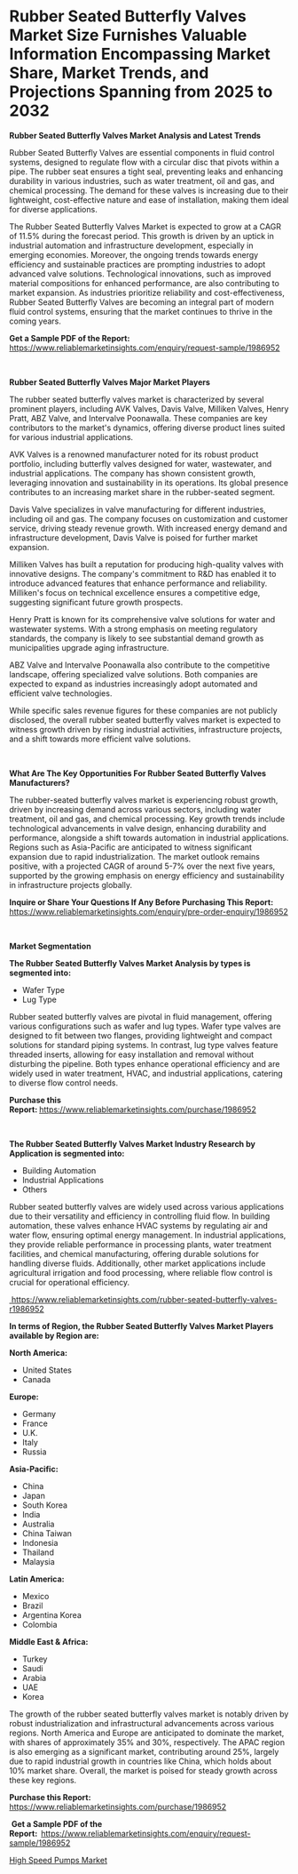 <p><h1>Rubber Seated Butterfly Valves Market Size Furnishes Valuable Information Encompassing Market Share, Market Trends, and Projections Spanning from 2025 to 2032</h1></p><p><strong>Rubber Seated Butterfly Valves Market Analysis and Latest Trends</strong></p>
<p><p>Rubber Seated Butterfly Valves are essential components in fluid control systems, designed to regulate flow with a circular disc that pivots within a pipe. The rubber seat ensures a tight seal, preventing leaks and enhancing durability in various industries, such as water treatment, oil and gas, and chemical processing. The demand for these valves is increasing due to their lightweight, cost-effective nature and ease of installation, making them ideal for diverse applications.</p><p>The Rubber Seated Butterfly Valves Market is expected to grow at a CAGR of 11.5% during the forecast period. This growth is driven by an uptick in industrial automation and infrastructure development, especially in emerging economies. Moreover, the ongoing trends towards energy efficiency and sustainable practices are prompting industries to adopt advanced valve solutions. Technological innovations, such as improved material compositions for enhanced performance, are also contributing to market expansion. As industries prioritize reliability and cost-effectiveness, Rubber Seated Butterfly Valves are becoming an integral part of modern fluid control systems, ensuring that the market continues to thrive in the coming years.</p></p>
<p><strong>Get a Sample PDF of the Report:&nbsp;</strong> <a href="https://www.reliablemarketinsights.com/enquiry/request-sample/1986952?utm_campaign=2535&utm_medium=2&utm_source=Github&utm_content=ia&utm_term=10042025&utm_id=rubber-seated-butterfly-valves">https://www.reliablemarketinsights.com/enquiry/request-sample/1986952</a></p>
<p>&nbsp;</p>
<p><strong>Rubber Seated Butterfly Valves Major Market Players</strong></p>
<p><p>The rubber seated butterfly valves market is characterized by several prominent players, including AVK Valves, Davis Valve, Milliken Valves, Henry Pratt, ABZ Valve, and Intervalve Poonawalla. These companies are key contributors to the market's dynamics, offering diverse product lines suited for various industrial applications.</p><p>AVK Valves is a renowned manufacturer noted for its robust product portfolio, including butterfly valves designed for water, wastewater, and industrial applications. The company has shown consistent growth, leveraging innovation and sustainability in its operations. Its global presence contributes to an increasing market share in the rubber-seated segment.</p><p>Davis Valve specializes in valve manufacturing for different industries, including oil and gas. The company focuses on customization and customer service, driving steady revenue growth. With increased energy demand and infrastructure development, Davis Valve is poised for further market expansion.</p><p>Milliken Valves has built a reputation for producing high-quality valves with innovative designs. The company's commitment to R&D has enabled it to introduce advanced features that enhance performance and reliability. Milliken's focus on technical excellence ensures a competitive edge, suggesting significant future growth prospects.</p><p>Henry Pratt is known for its comprehensive valve solutions for water and wastewater systems. With a strong emphasis on meeting regulatory standards, the company is likely to see substantial demand growth as municipalities upgrade aging infrastructure.</p><p>ABZ Valve and Intervalve Poonawalla also contribute to the competitive landscape, offering specialized valve solutions. Both companies are expected to expand as industries increasingly adopt automated and efficient valve technologies.</p><p>While specific sales revenue figures for these companies are not publicly disclosed, the overall rubber seated butterfly valves market is expected to witness growth driven by rising industrial activities, infrastructure projects, and a shift towards more efficient valve solutions.</p></p>
<p>&nbsp;</p>
<p><strong>What Are The Key Opportunities For Rubber Seated Butterfly Valves Manufacturers?</strong></p>
<p><p>The rubber-seated butterfly valves market is experiencing robust growth, driven by increasing demand across various sectors, including water treatment, oil and gas, and chemical processing. Key growth trends include technological advancements in valve design, enhancing durability and performance, alongside a shift towards automation in industrial applications. Regions such as Asia-Pacific are anticipated to witness significant expansion due to rapid industrialization. The market outlook remains positive, with a projected CAGR of around 5-7% over the next five years, supported by the growing emphasis on energy efficiency and sustainability in infrastructure projects globally.</p></p>
<p><strong>Inquire or Share Your Questions If Any Before Purchasing This Report:</strong> <a href="https://www.reliablemarketinsights.com/enquiry/pre-order-enquiry/1986952?utm_campaign=2535&utm_medium=2&utm_source=Github&utm_content=ia&utm_term=10042025&utm_id=rubber-seated-butterfly-valves">https://www.reliablemarketinsights.com/enquiry/pre-order-enquiry/1986952</a></p>
<p>&nbsp;</p>
<p><strong>Market Segmentation</strong></p>
<p><strong>The Rubber Seated Butterfly Valves Market Analysis by types is segmented into:</strong></p>
<p><ul><li>Wafer Type</li><li>Lug Type</li></ul></p>
<p><p>Rubber seated butterfly valves are pivotal in fluid management, offering various configurations such as wafer and lug types. Wafer type valves are designed to fit between two flanges, providing lightweight and compact solutions for standard piping systems. In contrast, lug type valves feature threaded inserts, allowing for easy installation and removal without disturbing the pipeline. Both types enhance operational efficiency and are widely used in water treatment, HVAC, and industrial applications, catering to diverse flow control needs.</p></p>
<p><strong>Purchase this Report:&nbsp;</strong><a href="https://www.reliablemarketinsights.com/purchase/1986952?utm_campaign=2535&utm_medium=2&utm_source=Github&utm_content=ia&utm_term=10042025&utm_id=rubber-seated-butterfly-valves">https://www.reliablemarketinsights.com/purchase/1986952</a></p>
<p>&nbsp;</p>
<p><strong>The Rubber Seated Butterfly Valves Market Industry Research by Application is segmented into:</strong></p>
<p><ul><li>Building Automation</li><li>Industrial Applications</li><li>Others</li></ul></p>
<p><p>Rubber seated butterfly valves are widely used across various applications due to their versatility and efficiency in controlling fluid flow. In building automation, these valves enhance HVAC systems by regulating air and water flow, ensuring optimal energy management. In industrial applications, they provide reliable performance in processing plants, water treatment facilities, and chemical manufacturing, offering durable solutions for handling diverse fluids. Additionally, other market applications include agricultural irrigation and food processing, where reliable flow control is crucial for operational efficiency.</p></p>
<p><a href="https://www.reliablemarketinsights.com/rubber-seated-butterfly-valves-r1986952?utm_campaign=2535&utm_medium=2&utm_source=Github&utm_content=ia&utm_term=10042025&utm_id=rubber-seated-butterfly-valves">&nbsp;https://www.reliablemarketinsights.com/rubber-seated-butterfly-valves-r1986952</a></p>
<p><strong>In terms of Region, the Rubber Seated Butterfly Valves Market Players available by Region are:</strong></p>
<p>
    <p> <strong> North America: </strong>
        <ul>
            <li>United States</li>
            <li>Canada</li>
        </ul>
        </p> 
    <p> <strong> Europe: </strong>
        <ul>
            <li>Germany</li>
            <li>France</li>
            <li>U.K.</li>
            <li>Italy</li>
            <li>Russia</li>
        </ul>
        </p> 
    <p> <strong> Asia-Pacific: </strong>
        <ul>
            <li>China</li>
            <li>Japan</li>
            <li>South Korea</li>
            <li>India</li>
            <li>Australia</li>
            <li>China Taiwan</li>
            <li>Indonesia</li>
            <li>Thailand</li>
            <li>Malaysia</li>
        </ul>
        </p> 
    <p> <strong> Latin America: </strong>
        <ul>
            <li>Mexico</li>
            <li>Brazil</li>
            <li>Argentina Korea</li>
            <li>Colombia</li>
        </ul>
        </p> 
    <p> <strong> Middle East & Africa: </strong>
        <ul>
            <li>Turkey</li>
            <li>Saudi</li>
            <li>Arabia</li>
            <li>UAE</li>
            <li>Korea</li>
        </ul>
    </p>
    </p>
<p><p>The growth of the rubber seated butterfly valves market is notably driven by robust industrialization and infrastructural advancements across various regions. North America and Europe are anticipated to dominate the market, with shares of approximately 35% and 30%, respectively. The APAC region is also emerging as a significant market, contributing around 25%, largely due to rapid industrial growth in countries like China, which holds about 10% market share. Overall, the market is poised for steady growth across these key regions.</p></p>
<p><strong>Purchase this Report: </strong><a href="https://www.reliablemarketinsights.com/purchase/1986952?utm_campaign=2535&utm_medium=2&utm_source=Github&utm_content=ia&utm_term=10042025&utm_id=rubber-seated-butterfly-valves">https://www.reliablemarketinsights.com/purchase/1986952</a></p>
<p>&nbsp;<strong>Get a Sample PDF of the Report:&nbsp;&nbsp;</strong><a href="https://www.reliablemarketinsights.com/enquiry/request-sample/1986952?utm_campaign=2535&utm_medium=2&utm_source=Github&utm_content=ia&utm_term=10042025&utm_id=rubber-seated-butterfly-valves">https://www.reliablemarketinsights.com/enquiry/request-sample/1986952</a></p>
<p><strong></strong></p>
<p><p><a href="https://github.com/saribuissawi/Market-Research-Report-List-1/blob/main/high-speed-pumps-market.md?utm_campaign=2535&utm_medium=2&utm_source=Github&utm_content=ia&utm_term=10042025&utm_id=rubber-seated-butterfly-valves">High Speed Pumps Market</a></p></p>